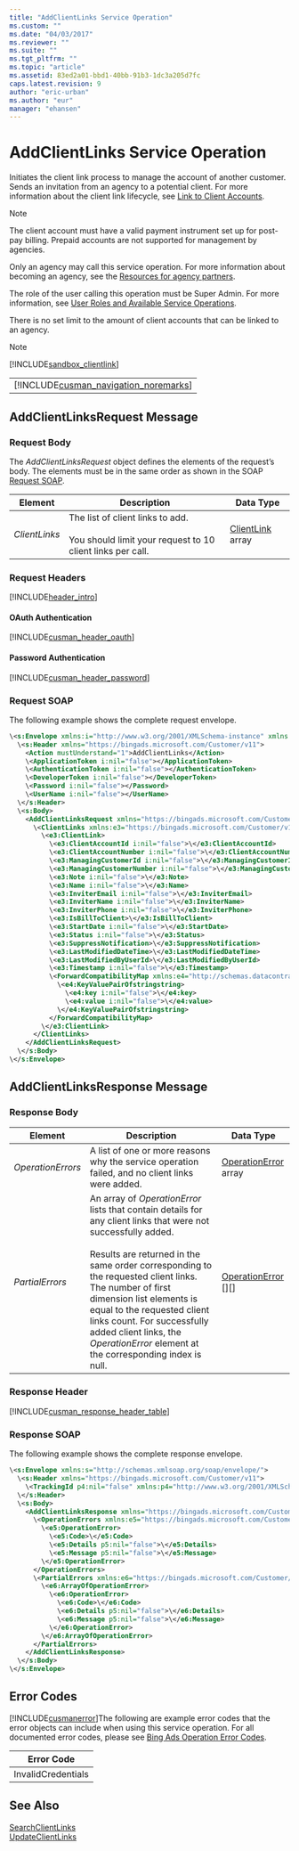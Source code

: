 ```yaml
---
title: "AddClientLinks Service Operation"
ms.custom: ""
ms.date: "04/03/2017"
ms.reviewer: ""
ms.suite: ""
ms.tgt_pltfrm: ""
ms.topic: "article"
ms.assetid: 83ed2a01-bbd1-40bb-91b3-1dc3a205d7fc
caps.latest.revision: 9
author: "eric-urban"
ms.author: "eur"
manager: "ehansen"
---
```

# AddClientLinks Service Operation
Initiates the client link process to manage the account of another customer. Sends an invitation from an agency to a potential client.  For more information about the client link lifecycle, see [Link to Client Accounts](http://go.microsoft.com/fwlink/?LinkId=691023).

> [!NOTE]
> The client account must have a valid payment instrument set up for post-pay billing. Prepaid accounts are not supported for management by agencies.

Only an agency may call this service operation. For more information about becoming an agency, see the [Resources for agency partners](https://advertise.bingads.microsoft.com/en-us/resources/bing-partner-program/agency-resources).

The role of the user calling this operation must be Super Admin. For more information, see [User Roles and Available Service Operations](http://go.microsoft.com/fwlink/?LinkId=691022).

There is no set limit to the amount of client accounts that can be linked to an agency.

> [!NOTE]
>[!INCLUDE[sandbox_clientlink](../customer-api/includes/sandbox-clientlink.md)]

||
|-|
|[!INCLUDE[cusman_navigation_noremarks](../customer-api/includes/cusman-navigation-noremarks.md)]|

## <a name="request"></a>AddClientLinksRequest Message

### Request Body
The *AddClientLinksRequest* object defines the elements of the request’s body. The elements must be in the same order as shown in the SOAP [Request SOAP](#request_soap).

|Element|Description|Data Type|
|-----------|---------------|-------------|
|*ClientLinks*|The list of client links to add.<br /><br />You should limit your request to 10 client links per call.|[ClientLink](../customer-api/clientlink-data-object.md) array|

### Request Headers
[!INCLUDE[header_intro](../customer-api/includes/header-intro.md)]
#### OAuth Authentication
[!INCLUDE[cusman_header_oauth](../customer-api/includes/cusman-header-oauth.md)]
#### Password Authentication
[!INCLUDE[cusman_header_password](../customer-api/includes/cusman-header-password.md)]
### <a name="request_soap"></a>Request SOAP
The following example shows the complete request envelope.

```xml
\<s:Envelope xmlns:i="http://www.w3.org/2001/XMLSchema-instance" xmlns:s="http://schemas.xmlsoap.org/soap/envelope/">
  \<s:Header xmlns="https://bingads.microsoft.com/Customer/v11">
    <Action mustUnderstand="1">AddClientLinks</Action>
    \<ApplicationToken i:nil="false"></ApplicationToken>
    \<AuthenticationToken i:nil="false"></AuthenticationToken>
    \<DeveloperToken i:nil="false"></DeveloperToken>
    \<Password i:nil="false"></Password>
    \<UserName i:nil="false"></UserName>
  \</s:Header>
  \<s:Body>
    <AddClientLinksRequest xmlns="https://bingads.microsoft.com/Customer/v11">
      \<ClientLinks xmlns:e3="https://bingads.microsoft.com/Customer/v11/Entities" i:nil="false">
        \<e3:ClientLink>
          \<e3:ClientAccountId i:nil="false">\</e3:ClientAccountId>
          \<e3:ClientAccountNumber i:nil="false">\</e3:ClientAccountNumber>
          \<e3:ManagingCustomerId i:nil="false">\</e3:ManagingCustomerId>
          \<e3:ManagingCustomerNumber i:nil="false">\</e3:ManagingCustomerNumber>
          \<e3:Note i:nil="false">\</e3:Note>
          \<e3:Name i:nil="false">\</e3:Name>
          \<e3:InviterEmail i:nil="false">\</e3:InviterEmail>
          \<e3:InviterName i:nil="false">\</e3:InviterName>
          \<e3:InviterPhone i:nil="false">\</e3:InviterPhone>
          \<e3:IsBillToClient>\</e3:IsBillToClient>
          \<e3:StartDate i:nil="false">\</e3:StartDate>
          \<e3:Status i:nil="false">\</e3:Status>
          \<e3:SuppressNotification>\</e3:SuppressNotification>
          \<e3:LastModifiedDateTime>\</e3:LastModifiedDateTime>
          \<e3:LastModifiedByUserId>\</e3:LastModifiedByUserId>
          \<e3:Timestamp i:nil="false">\</e3:Timestamp>
          \<ForwardCompatibilityMap xmlns:e4="http://schemas.datacontract.org/2004/07/System.Collections.Generic" i:nil="false">
            \<e4:KeyValuePairOfstringstring>
              \<e4:key i:nil="false">\</e4:key>
              \<e4:value i:nil="false">\</e4:value>
            \</e4:KeyValuePairOfstringstring>
          </ForwardCompatibilityMap>
        \</e3:ClientLink>
      </ClientLinks>
    </AddClientLinksRequest>
  \</s:Body>
\</s:Envelope>
```

## <a name="response"></a>AddClientLinksResponse Message

### <a name="Body_Elements"></a>Response Body

|Element|Description|Data Type|
|-----------|---------------|-------------|
|*OperationErrors*|A list of one or more reasons why the service operation failed, and no client links were added.|[OperationError](../customer-api/operationerror-data-object.md) array|
|*PartialErrors*|An array of *OperationError* lists that contain details for any client links that were not successfully added.<br /><br />Results are returned in the same order corresponding to the requested client links. The number of first dimension list elements is equal to the requested client links count. For successfully added client links, the *OperationError* element at the corresponding index is null.|[OperationError](../customer-api/operationerror-data-object.md) [][]|

### <a name="Header_Elements"></a>Response Header
[!INCLUDE[cusman_response_header_table](../customer-api/includes/cusman-response-header-table.md)]
### Response SOAP
The following example shows the complete response envelope.

```xml
\<s:Envelope xmlns:s="http://schemas.xmlsoap.org/soap/envelope/">
  \<s:Header xmlns="https://bingads.microsoft.com/Customer/v11">
    \<TrackingId p4:nil="false" xmlns:p4="http://www.w3.org/2001/XMLSchema-instance"></TrackingId>
  \</s:Header>
  \<s:Body>
    <AddClientLinksResponse xmlns="https://bingads.microsoft.com/Customer/v11">
      \<OperationErrors xmlns:e5="https://bingads.microsoft.com/Customer/v11/Exception" p5:nil="false" xmlns:p5="http://www.w3.org/2001/XMLSchema-instance">
        \<e5:OperationError>
          \<e5:Code>\</e5:Code>
          \<e5:Details p5:nil="false">\</e5:Details>
          \<e5:Message p5:nil="false">\</e5:Message>
        \</e5:OperationError>
      </OperationErrors>
      \<PartialErrors xmlns:e6="https://bingads.microsoft.com/Customer/v11/Exception" p5:nil="false" xmlns:p5="http://www.w3.org/2001/XMLSchema-instance">
        \<e6:ArrayOfOperationError>
          \<e6:OperationError>
            \<e6:Code>\</e6:Code>
            \<e6:Details p5:nil="false">\</e6:Details>
            \<e6:Message p5:nil="false">\</e6:Message>
          \</e6:OperationError>
        \</e6:ArrayOfOperationError>
      </PartialErrors>
    </AddClientLinksResponse>
  \</s:Body>
\</s:Envelope>
```

## <a name="errors"></a>Error Codes
[!INCLUDE[cusmanerror](../customer-api/includes/cusmanerror.md)]The following are example  error codes that the error objects can include when using this service operation. For all documented error codes, please see [Bing Ads Operation Error Codes](http://go.microsoft.com/fwlink/?LinkId=511884).

|Error Code|
|--------------|
|InvalidCredentials|

## See Also
[SearchClientLinks](../customer-api/searchclientlinks-service-operation.md)  
[UpdateClientLinks](../customer-api/updateclientlinks-service-operation.md)  

